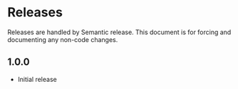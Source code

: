 # Releases

Releases are handled by Semantic release. This document is for forcing and documenting any non-code changes.

## 1.0.0

- Initial release
